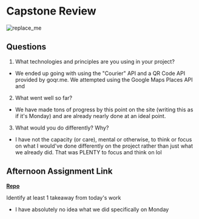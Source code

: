 # Capstone Review

![replace_me](https://codeworks.blob.core.windows.net/public/assets/img/illustrations/placeholder.svg)

## Questions

1. What technologies and principles are you using in your project?

- We ended up going with using the "Courier" API and a QR Code API provided by goqr.me. We attempted using the Google Maps Places API and 

2. What went well so far?

- We have made tons of progress by this point on the site (writing this as if it's Monday) and are already nearly done at an ideal point.

3. What would you do differently? Why?

- I have not the capacity (or care), mental or otherwise, to think or focus on what I would've done differently on the project rather than just what we already did. That was PLENTY to focus and think on lol

## Afternoon Assignment Link

**[Repo](https://github.com/TheOneTrueRy/Gratuities)**

Identify at least 1 takeaway from today's work

- I have absolutely no idea what we did specifically on Monday
